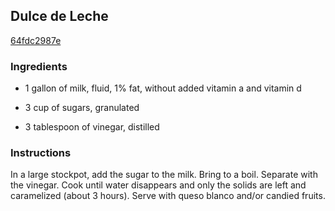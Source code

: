 ## Dulce de Leche

[64fdc2987e](http://www.foodnetwork.com/recipes/dulce-de-leche-recipe0.html)

### Ingredients

 - 1 gallon of milk, fluid, 1% fat, without added vitamin a and vitamin d

 - 3 cup of sugars, granulated

 - 3 tablespoon of vinegar, distilled

### Instructions

In a large stockpot, add the sugar to the milk. Bring to a boil. Separate with the vinegar. Cook until water disappears and only the solids are left and caramelized (about 3 hours). Serve with queso blanco and/or candied fruits.